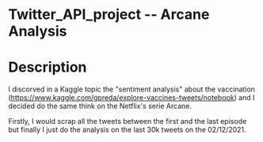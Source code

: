 # Twitter_API_project  -- Arcane Analysis



# Description

I discorved in a Kaggle topic the "sentiment analysis" about the vaccination (https://www.kaggle.com/gpreda/explore-vaccines-tweets/notebook)
and I decided do the same think on the Netflix's serie Arcane.

Firstly, I would scrap all the tweets between the first and the last episode but finally I just do the analysis on the last 30k tweets on the 02/12/2021.

